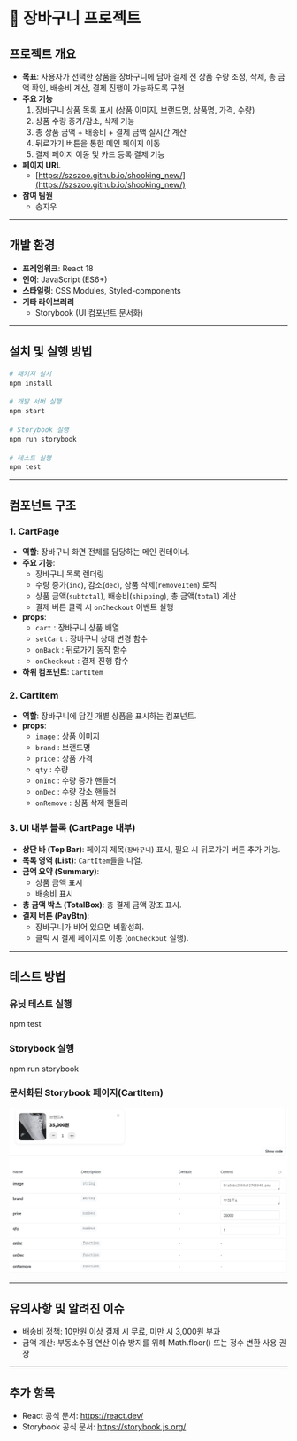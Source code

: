 # 🛒 장바구니 프로젝트

## 프로젝트 개요
- **목표**: 사용자가 선택한 상품을 장바구니에 담아 결제 전 상품 수량 조정, 삭제, 총 금액 확인, 배송비 계산, 결제 진행이 가능하도록 구현
- **주요 기능**
  1. 장바구니 상품 목록 표시 (상품 이미지, 브랜드명, 상품명, 가격, 수량)
  2. 상품 수량 증가/감소, 삭제 기능
  3. 총 상품 금액 + 배송비 + 결제 금액 실시간 계산
  4. 뒤로가기 버튼을 통한 메인 페이지 이동
  5. 결제 페이지 이동 및 카드 등록·결제 기능
- **페이지 URL**
  - [https://szszoo.github.io/shooking_new/](https://szszoo.github.io/shooking_new/)
- **참여 팀원**
  - 송지우

---

## 개발 환경
- **프레임워크**: React 18
- **언어**: JavaScript (ES6+)
- **스타일링**: CSS Modules, Styled-components
- **기타 라이브러리**
  - Storybook (UI 컴포넌트 문서화)

---

## 설치 및 실행 방법
```bash
# 패키지 설치
npm install

# 개발 서버 실행
npm start

# Storybook 실행
npm run storybook

# 테스트 실행
npm test
```
---

## 컴포넌트 구조
### 1. CartPage
- **역할**: 장바구니 화면 전체를 담당하는 메인 컨테이너.
- **주요 기능**:
  - 장바구니 목록 렌더링
  - 수량 증가(`inc`), 감소(`dec`), 상품 삭제(`removeItem`) 로직
  - 상품 금액(`subtotal`), 배송비(`shipping`), 총 금액(`total`) 계산
  - 결제 버튼 클릭 시 `onCheckout` 이벤트 실행
- **props**:
  - `cart` : 장바구니 상품 배열
  - `setCart` : 장바구니 상태 변경 함수
  - `onBack` : 뒤로가기 동작 함수
  - `onCheckout` : 결제 진행 함수
- **하위 컴포넌트**: `CartItem`


### 2. CartItem
- **역할**: 장바구니에 담긴 개별 상품을 표시하는 컴포넌트.
- **props**:
  - `image` : 상품 이미지
  - `brand` : 브랜드명
  - `price` : 상품 가격
  - `qty` : 수량
  - `onInc` : 수량 증가 핸들러
  - `onDec` : 수량 감소 핸들러
  - `onRemove` : 상품 삭제 핸들러


### 3. UI 내부 블록 (CartPage 내부)
- **상단 바 (Top Bar)**: 페이지 제목(`장바구니`) 표시, 필요 시 뒤로가기 버튼 추가 가능.
- **목록 영역 (List)**: `CartItem`들을 나열.
- **금액 요약 (Summary)**:
  - 상품 금액 표시
  - 배송비 표시
- **총 금액 박스 (TotalBox)**: 총 결제 금액 강조 표시.
- **결제 버튼 (PayBtn)**:
  - 장바구니가 비어 있으면 비활성화.
  - 클릭 시 결제 페이지로 이동 (`onCheckout` 실행).

---

## 테스트 방법

### 유닛 테스트 실행
npm test

### Storybook 실행
npm run storybook

### 문서화된 Storybook 페이지(CartItem)
![스토리북 스크린샷](./storybook01.png)

---

## 유의사항 및 알려진 이슈
- 배송비 정책: 10만원 이상 결제 시 무료, 미만 시 3,000원 부과
- 금액 계산: 부동소수점 연산 이슈 방지를 위해 Math.floor() 또는 정수 변환 사용 권장

---

## 추가 항목
- React 공식 문서: https://react.dev/
- Storybook 공식 문서: https://storybook.js.org/
